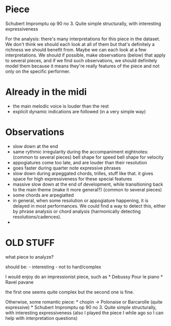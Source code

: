# Piece
Schubert Impromptu op 90 no 3. Quite simple structurally, with interesting expressiveness

For the analysis: there's many interpretations for this piece in the dataset. We don't think we should each look at all of them but that's definitely a richness we should benefit from. Maybe we can each look at a few interpretations. We should if possible, make observations (below) that apply to several pieces, and if we find such observations, we should definitely model them because it means they're really features of the piece and not only on the specific performer. 

# Already in the midi
* the main melodic voice is louder than the rest
* explicit dynamic indications are followed (in a very simple way)

# Observations
* slow down at the end
* same rythmic irregularity during the accompaniment eightnotes: (common to several pieces)
	bell shape for speed
	bell shape for velocity
* appogiatures come too late, and are louder than their resolution
* goes faster during quarter note expressive phrases
* slow down during arpeggated chords, trilles, stuff like that. it gives space for high expressiveness for these special features 
* massive slow down at the end of development, while transitioning back to the main theme (make it more general?) (common to several pieces)
* some chords are arpegiatted
* in general, when some resolution or appogiature happening, it is delayed in most performances. We could find a way to detect this, either by phrase analysis or chord analysis (harmonically detecting resolutions/cadences).
*





# OLD STUFF 
what piece to analyze?

should be:
	- interesting
	- not to hard/complex

I would enjoy do an impressionist piece, such as 
	* Debussy Pour le piano
	* Ravel pavane

the first one seems quite complex but the second one is fine.

Otherwise, some romantic piece:
	* chopin -> Polonaise or Barcarolle (quite expressive)
	* Schubert Impromptu op 90 no 3. Quite simple structurally, with interesting expressiveness (also I played the piece I while ago so I can help with interpretation questions)

